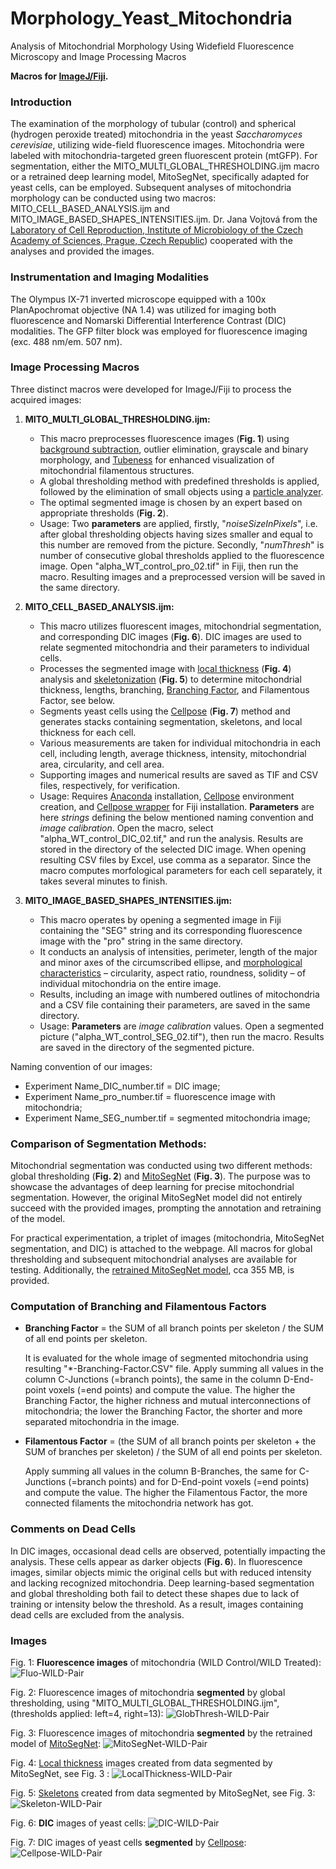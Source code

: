 # Morphology_Yeast_Mitochondria

Analysis of Mitochondrial Morphology Using Widefield Fluorescence Microscopy and Image Processing Macros

**Macros for [ImageJ/Fiji](https://fiji.sc/).**

### Introduction

The examination of the morphology of tubular (control) and spherical (hydrogen peroxide treated) mitochondria in the yeast *Saccharomyces cerevisiae*, utilizing wide-field fluorescence images. Mitochondria were labeled with mitochondria-targeted green fluorescent protein (mtGFP). For segmentation, either the MITO_MULTI_GLOBAL_THRESHOLDING.ijm macro or a retrained deep learning model, MitoSegNet, specifically adapted for yeast cells, can be employed. Subsequent analyses of mitochondria morphology can be conducted using two macros: MITO_CELL_BASED_ANALYSIS.ijm and MITO_IMAGE_BASED_SHAPES_INTENSITIES.ijm. Dr. Jana Vojtová from the [Laboratory of Cell Reproduction, Institute of Microbiology of the Czech Academy of Sciences, Prague, Czech Republic](https://mbucas.cz/en/research/biology-of-the-cell-and-bioinformatics/laboratory-of-cell-reproduction/)) cooperated with the analyses and provided the images.

### Instrumentation and Imaging Modalities

The Olympus IX-71 inverted microscope equipped with a 100x PlanApochromat objective (NA 1.4) was utilized for imaging both fluorescence and Nomarski Differential Interference Contrast (DIC) modalities. The GFP filter block was employed for fluorescence imaging (exc. 488 nm/em. 507 nm).

### Image Processing Macros

Three distinct macros were developed for ImageJ/Fiji to process the acquired images:

1. **MITO_MULTI_GLOBAL_THRESHOLDING.ijm:**

    - This macro preprocesses fluorescence images (**Fig. 1**) using [background subtraction](https://imagejdocu.list.lu/gui/process/subtract_background), outlier elimination, grayscale and binary morphology, and [Tubeness](https://www.longair.net/edinburgh/imagej/tubeness/) for enhanced visualization of mitochondrial filamentous structures.
    - A global thresholding method with predefined thresholds is applied, followed by the elimination of small objects using a [particle analyzer](https://imagej.net/imaging/particle-analysis).
    - The optimal segmented image is chosen by an expert based on appropriate thresholds (**Fig. 2**).
    - Usage: Two **parameters** are applied, firstly, "*noiseSizeInPixels*", i.e. after global thresholding objects having sizes smaller and equal to this number are removed from the picture. Secondly, "*numThresh*" is number of consecutive global thresholds applied to the fluorescence image. Open "alpha_WT_control_pro_02.tif" in Fiji, then run the macro. Resulting images and a preprocessed version will be saved in the same directory.


2. **MITO_CELL_BASED_ANALYSIS.ijm:**

    - This macro utilizes fluorescent images, mitochondrial segmentation, and corresponding DIC images (**Fig. 6**). DIC images are used to relate segmented mitochondria and their parameters to individual cells.
    - Processes the segmented image with [local thickness](https://imagej.net/imagej-wiki-static/Local_Thickness) (**Fig. 4**) analysis and [skeletonization](https://imagej.net/plugins/skeletonize3d) (**Fig. 5**) to determine mitochondrial thickness, lengths, branching, [Branching Factor](https://www.tandfonline.com/doi/full/10.3109/01913123.2015.1054013), and Filamentous Factor, see below.
    - Segments yeast cells using the [Cellpose](https://github.com/MouseLand/cellpose) (**Fig. 7**) method and generates stacks containing segmentation, skeletons, and local thickness for each cell.
    - Various measurements are taken for individual mitochondria in each cell, including length, average thickness, intensity, mitochondrial area, circularity, and cell area.
    - Supporting images and numerical results are saved as TIF and CSV files, respectively, for verification.
    - Usage: Requires [Anaconda](https://www.anaconda.com/) installation, [Cellpose](https://github.com/MouseLand/cellpose) environment creation, and [Cellpose wrapper](https://github.com/BIOP/ijl-utilities-wrappers) for Fiji installation. **Parameters** are here *strings* defining the below mentioned naming convention and *image calibration*. Open the macro, select "alpha_WT_control_DIC_02.tif," and run the analysis. Results are stored in the directory of the selected DIC image. When opening resulting CSV files by Excel, use comma as a separator. Since the macro computes morfological parameters for each cell separately, it takes several minutes to finish. 
    
3.	**MITO_IMAGE_BASED_SHAPES_INTENSITIES.ijm:**

    - This macro operates by opening a segmented image in Fiji containing the "SEG" string and its corresponding fluorescence image with the "pro" string in the same directory.
    - It conducts an analysis of intensities, perimeter, length of the major and minor axes of the circumscribed ellipse, and [morphological characteristics](https://imagej.net/ij/docs/menus/analyze.html#set) – circularity, aspect ratio, roundness, solidity – of individual mitochondria on the entire image.
    - Results, including an image with numbered outlines of mitochondria and a CSV file containing their parameters, are saved in the same directory.
    - Usage: **Parameters** are *image calibration* values. Open a segmented picture ("alpha_WT_control_SEG_02.tif"), then run the macro. Results are saved in the directory of the segmented picture.

Naming convention of our images:
- Experiment Name_DIC_number.tif = DIC image;
- Experiment Name_pro_number.tif = fluorescence image with mitochondria;
- Experiment Name_SEG_number.tif = segmented mitochondria image; 

### Comparison of Segmentation Methods:

Mitochondrial segmentation was conducted using two different methods: global thresholding (**Fig. 2**) and [MitoSegNet](https://github.com/mitosegnet) (**Fig. 3**). The purpose was to showcase the advantages of deep learning for precise mitochondrial segmentation. However, the original MitoSegNet model did not entirely succeed with the provided images, prompting the annotation and retraining of the model.

For practical experimentation, a triplet of images (mitochondria, MitoSegNet segmentation, and DIC) is attached to the webpage. All macros for global thresholding and subsequent mitochondrial analyses are available for testing. Additionally, the [retrained MitoSegNet model](https://owncloud.cesnet.cz/index.php/s/cnDFxKV5wVLLTt5), cca 355 MB, is provided.

### Computation of Branching and Filamentous Factors

- **Branching Factor** = the SUM of all branch points per skeleton / the SUM of all end points per skeleton.

    It is evaluated for the whole image of segmented mitochondria using resulting "*-Branching-Factor.CSV" file. Apply summing all values in the column C-Junctions (=branch points), the same in the column D-End-point voxels (=end points) and compute the value. The higher the Branching Factor, the higher richness and mutual interconnections of mitochondria; the lower the Branching Factor, the shorter and more separated mitochondria in the image.

- **Filamentous Factor** = (the SUM of all branch points per skeleton + the SUM of branches per skeleton) / the SUM of all end points per skeleton.

    Apply summing all values in the column B-Branches, the same for C-Junctions (=branch points) and for D-End-point voxels (=end points) and compute the value. The higher the Filamentous Factor, the more connected filaments the mitochondria network has got.

### Comments on Dead Cells

In DIC images, occasional dead cells are observed, potentially impacting the analysis. These cells appear as darker objects (**Fig. 6**). In fluorescence images, similar objects mimic the original cells but with reduced intensity and lacking recognized mitochondria. Deep learning-based segmentation and global thresholding both fail to detect these shapes due to lack of training or intensity below the threshold. As a result, images containing dead cells are excluded from the analysis.

### Images

Fig. 1: **Fluorescence images** of mitochondria (WILD Control/WILD Treated):
![Fluo-WILD-Pair](https://github.com/LMCF-IMG/Morphology_Yeast_Mitochondria/assets/63607289/0dbbf106-dc14-40f9-930c-456b582716d5)

Fig. 2: Fluorescence images of mitochondria **segmented** by global thresholding, using "MITO_MULTI_GLOBAL_THRESHOLDING.ijm", (thresholds applied: left=4, right=13):
![GlobThresh-WILD-Pair](https://github.com/LMCF-IMG/Morphology_Yeast_Mitochondria/assets/63607289/b8bbfd60-1801-4afb-8544-99fadbb0f552)

Fig. 3: Fluorescence images of mitochondria **segmented** by the retrained model of [MitoSegNet](https://www.cell.com/iscience/fulltext/S2589-0042(20)30793-8):
![MitoSegNet-WILD-Pair](https://github.com/LMCF-IMG/Morphology_Yeast_Mitochondria/assets/63607289/1d5e7f21-1311-4fee-9c70-5adfa75cf7e8)

Fig. 4: [Local thickness](https://imagej.net/imagej-wiki-static/Local_Thickness) images created from data segmented by MitoSegNet, see Fig. 3 :
![LocalThickness-WILD-Pair](https://github.com/LMCF-IMG/Morphology_Yeast_Mitochondria/assets/63607289/854982f6-bd8c-42d1-a7ea-b46b9734b035)

Fig. 5: [Skeletons](https://imagej.net/plugins/skeletonize3d) created from data segmented by MitoSegNet, see Fig. 3:
![Skeleton-WILD-Pair](https://github.com/LMCF-IMG/Morphology_Yeast_Mitochondria/assets/63607289/e3204a1e-dd76-4f1e-8003-b63d48388288)

Fig. 6: **DIC** images of yeast cells:
![DIC-WILD-Pair](https://github.com/LMCF-IMG/Morphology_Yeast_Mitochondria/assets/63607289/c1503bd4-4bee-4a52-8c4d-9b3188400a00)

Fig. 7: DIC images of yeast cells **segmented** by [Cellpose](https://github.com/MouseLand/cellpose):
![Cellpose-WILD-Pair](https://github.com/LMCF-IMG/Morphology_Yeast_Mitochondria/assets/63607289/c8bccab0-f102-4702-9492-e65a092c75c3)

